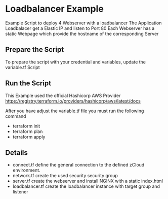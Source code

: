 # Loadbalancer Example
Example Script to deploy 4 Webserver with a loadbalancer
The Application Loadbalacer get a Elastic IP and listen to Port 80
Each Webserver has a static Webpage which provide the hostname of the corresponding Server

## Prepare the Script
To prepare the script with your credential and variables, update the variable.tf Script

## Run the Script
This Example used the official Hashicorp AWS Provider https://registry.terraform.io/providers/hashicorp/aws/latest/docs

After you have adjust the variable.tf file you must run the following command
- terraform init
- terraform plan
- terraform apply


## Details
- connect.tf define the general connection to the defined zCloud environment.
- network.tf create the used security security group
- server.tf create the webserver and install NGINX with a static index.html
- loadbalancer.tf create the loadbalancer instance with target group and listener 
